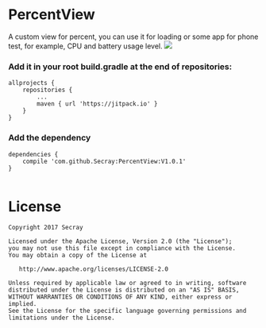 # PercentView
A custom view for percent, you can use it for loading or some app for phone test, for example, CPU and battery usage level.
[![](https://jitpack.io/v/Secray/PercentView.svg)](https://jitpack.io/#Secray/PercentView)

### Add it in your root build.gradle at the end of repositories:

```
allprojects {
	repositories {
		...
		maven { url 'https://jitpack.io' }
	}
}
```

### Add the dependency

```
dependencies {
	compile 'com.github.Secray:PercentView:V1.0.1'
}


```
# License
```
Copyright 2017 Secray

Licensed under the Apache License, Version 2.0 (the "License");
you may not use this file except in compliance with the License.
You may obtain a copy of the License at

   http://www.apache.org/licenses/LICENSE-2.0

Unless required by applicable law or agreed to in writing, software
distributed under the License is distributed on an "AS IS" BASIS,
WITHOUT WARRANTIES OR CONDITIONS OF ANY KIND, either express or implied.
See the License for the specific language governing permissions and
limitations under the License.
```
